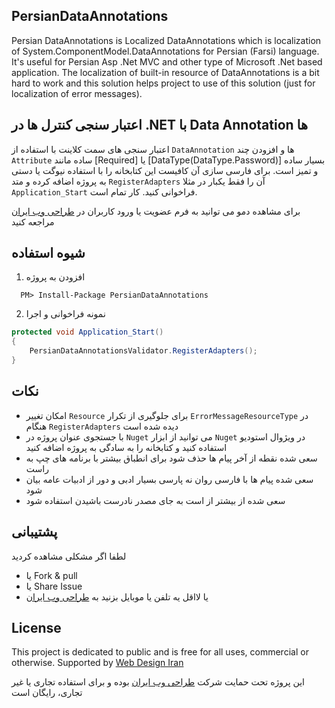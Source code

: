 ## PersianDataAnnotations
Persian DataAnnotations is Localized DataAnnotations which is localization of System.ComponentModel.DataAnnotations for Persian (Farsi) language. It's useful for Persian Asp .Net MVC and other type of Microsoft .Net based application.
The localization of built-in resource of DataAnnotations is a bit hard to work and this solution helps project to use of this solution (just for localization of error messages).

## اعتبار سنجی کنترل ها در .NET با Data Annotation ها
اعتبار سنجی های سمت کلاینت با استفاده از `DataAnnotation` ها و افزودن چند `Attribute` ساده مانند [Required] یا [DataType(DataType.Password)] بسیار ساده و تمیز است. برای فارسی سازی آن کافیست این کتابخانه را با استفاده نیوگت یا دستی به پروژه اضافه کرده و متد `RegisterAdapters` آن را فقط یکبار در مثلا `Application_Start` فراخوانی کنید. کار تمام است. 

برای مشاهده دمو می توانید به فرم عضویت یا ورود کاربران در [طراحی وب ایران](http://webdesigniran.com) مراجعه کنید


## شیوه استفاده
1. افزودن به پروژه

```
  PM> Install-Package PersianDataAnnotations
```

2. نمونه فراخوانی و اجرا

```c#
protected void Application_Start()
{
    PersianDataAnnotationsValidator.RegisterAdapters();
}
```

## نکات
*	امکان تغییر `Resource` برای جلوگیری از تکرار `ErrorMessageResourceType` در هنگام `RegisterAdapters` دیده شده است
*	با جستجوی عنوان پروژه در `Nuget` می توانید از ابزار `Nuget` در ویژوال استودیو استفاده کنید و کتابخانه را به سادگی به پروژه اضافه کنید
*	سعی شده نقطه از آخر پیام ها حذف شود برای انطباق بیشتر با برنامه های چپ به راست
*	سعی شده پیام ها با فارسی روان نه پارسی بسیار ادبی و دور از ادبیات عامه بیان شود
*	سعی شده از بیشتر از است به جای مصدر نادرست باشیدن استفاده شود


## پشتیبانی
لطفا اگر مشکلی مشاهده کردید
- یا Fork & pull
- یا Share Issue
- یا لااقل یه تلفن یا موبایل بزنید به [طراحی وب ایران](http://webdesigniran.com)

## <a name="license"></a> License

This project is dedicated to public and is free for all uses, commercial or otherwise.
Supported by [Web Design Iran](http://webdesigniran.com)

این پروژه تحت حمایت شرکت 
[طراحی وب ایران](http://webdesigniran.com)
 بوده و برای استفاده تجاری یا غیر تجاری، رایگان است
